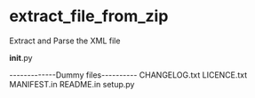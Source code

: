 # extract_file_from_zip
Extract and Parse the XML file


__init__.py

-------------Dummy files----------
CHANGELOG.txt
LICENCE.txt
MANIFEST.in
README.in
setup.py
